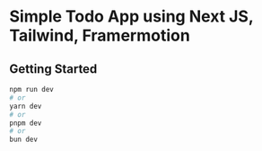 # Simple Todo App using Next JS, Tailwind, Framermotion

## Getting Started

```bash
npm run dev
# or
yarn dev
# or
pnpm dev
# or
bun dev
```


